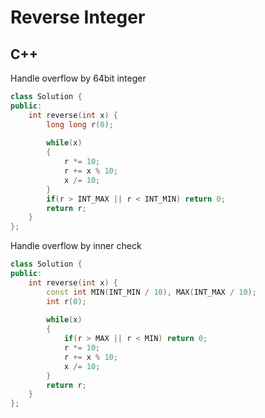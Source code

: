 Reverse Integer
==========

## C++

Handle overflow by 64bit integer
```cpp
class Solution {
public:
    int reverse(int x) {
        long long r(0);
        
        while(x)
        {
            r *= 10;
            r += x % 10;
            x /= 10;
        }
        if(r > INT_MAX || r < INT_MIN) return 0;
        return r;
    }
};
```
Handle overflow by inner check
```cpp
class Solution {
public:
    int reverse(int x) {
        const int MIN(INT_MIN / 10), MAX(INT_MAX / 10);
        int r(0);
        
        while(x)
        {
            if(r > MAX || r < MIN) return 0;
            r *= 10;
            r += x % 10;
            x /= 10;
        }
        return r;
    }
};
```
